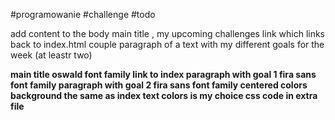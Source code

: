 #programowanie #challenge
#todo 

add content to the body
main title , my upcoming challenges
link which links back to index.html
couple paragraph of a text with my different goals for the week (at leastr two)

**main title  oswald font family
link to index
paragraph with goal 1 fira sans font family
paragraph with goal 2 fira sans font family
centered
colors background the same as index
text colors is my choice
css code in extra file** 

